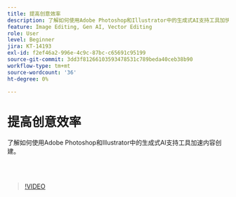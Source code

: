 ```yaml
---
title: 提高创意效率
description: 了解如何使用Adobe Photoshop和Illustrator中的生成式AI支持工具加快内容创建速度
feature: Image Editing, Gen AI, Vector Editing
role: User
level: Beginner
jira: KT-14193
exl-id: f2ef46a2-996e-4c9c-87bc-c65691c95199
source-git-commit: 3dd3f81266103593478531c789beda40ceb38b90
workflow-type: tm+mt
source-wordcount: '36'
ht-degree: 0%

---
```


# 提高创意效率

了解如何使用Adobe Photoshop和Illustrator中的生成式AI支持工具加速内容创建。

<br> 

>[!VIDEO](https://video.tv.adobe.com/v/3446247?quality=12&learn=on&hidetitle=true&captions=chi_hans)
